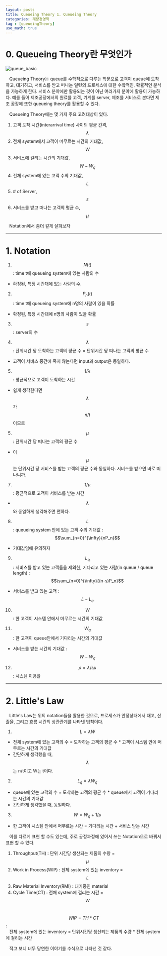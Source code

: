 ```yaml
---
layout: posts
title: Queueing Theory 1. Queueing Theory
categories: 계량경영학
tag : [queueingTheory]
use_math: true
---
```


# 0. Queueing Theory란 무엇인가
![queue_basic](https://postfiles.pstatic.net/MjAxODA1MDRfMjY3/MDAxNTI1NDA3ODA5Mjgy.iODbor5N_XZxiFWkbtHgNqkdxdG3hQ4PhkCJDa_F2Zkg.ETBljtM9CH3HJtqsZ78cZ1zBCeYKTL3Pq9culRtkZdsg.JPEG.dreamistar7/queue_basic.JPG?type=w1)

&nbsp;&nbsp;&nbsp;Queueing Theory는 queue를 수학적으로 다루는 학문으로 고객이 queue에 도착하고, 대기하고, 서비스를 받고 떠나는 일련의 프로세스에 대한 수학적인, 확률적인 분석을 가능하게 한다. 서비스 분야에만 활용되는 것이 아닌 여러가지 분야에 활용이 가능하다. 예를 들어 제조공장에서의 원료를 고객, 기계를 server, 제조를 서비스로 본다면 제조 공장에 또한 queueing theory를 활용할 수 있다.  

&nbsp;&nbsp;&nbsp;Queueing Theory에는 몇 가지 주요 고려대상이 있다. 
1. 고객 도착 시간(interarrival time) 사이의 평균 간격, $$\lambda$$
2. 전체 system에서 고객이 머무르는 시간의 기대값, $$W$$
3. 서비스에 걸리는 시간의 기대값, $$W-W_q$$
4. 전체 system에 있는 고객 수의 기대값, $$L$$
5. \# of Server, $$s$$
6. 서비스를 받고 떠나는 고객의 평균 수, $$\mu$$  



&nbsp;&nbsp;&nbsp;Notation에서 좀더 깊게 살펴보자 

---

# 1. Notation 

1. $$N(t)$$ : time t에 queueing system에 있는 사람의 수
  * 확정된, 특정 시간대에 있는 사람의 수.  

2. $$P_n(t)$$ : time t에 queueing system에 n명의 사람이 있을 확률
  * 확정된, 특정 시간대에 n명의 사람이 있을 확률  

3. $$s$$ : server의 수  

4. $$\lambda$$ : 단위시간 당 도착하는 고객의 평균 수 = 단위시간 당 떠나는 고객의 평균 수 
  * 고객이 서비스 중간에 죽지 않는다면 input과 output은 동일하다.  

5. $$1/\lambda$$ : 평균적으로 고객이 도착하는 시간 
  * 쉽게 생각한다면 $$\lambda$$가 $$n/t$$이므로  

5. $$\mu$$ : 단위시간 당 떠나는 고객의 평균 수 
  * 이 $$\mu$$는 단위시간 당 서비스를 받는 고객의 평균 수와 동일하다. 서비스를 받으면 바로 떠나니까.  

7. $$1/\mu$$ : 평균적으로 고객이 서비스를 받는 시간 
  * $$\lambda$$와 동일하게 생각해주면 편하다.  

8.  $$L$$ : queueing system 안에 있는 고객 수의 기대값 : $$\sum_{n=0}^{\infty}{nP_n}$$
  * 기대값임에 유의하자  

9. $$L_q$$ : 서비스를 받고 있는 고객들을 제외한, 기다리고 있는 사람(in queue / queue length) : $$\sum_{n=0}^{\infty}{(n-s)P_n}$$
  * 서비스를 받고 있는 고객 : $$L-L_q$$  

10. $$W$$ : 한 고객이 시스템 안에서 머무르는 시간의 기대값  

11. $$W_q$$ : 한 고객이 queue안에서 기다리는 시간의 기대값
  * 서비스를 받는 시간의 기대값 : $$W-W_q$$  

12. $$\rho = \lambda/s\mu$$ : 시스템 이용률 


---

# 2. Little's Law 
&nbsp;&nbsp;&nbsp;Little's Law는 위의 notation들을 활용한 것으로, 프로세스가 안정상태에서 재고, 산출율, 그리고 흐름 시간의 상관관계를 나타낸 법칙이다. 
1. $$ L = \lambda W$$
  * 전체 system에 있는 고객의 수 = 도착하는 고객의 평균 수 * 고객이 시스템 안에 머무르는 시간의 기대값 
  * 간단하게 생각했을 때, $$\lambda$$는 n/t이고 W는 t이다.  

2. $$ L_q = \lambda W_q$$
  * queue에 있는 고객의 수 = 도착하는 고객의 평균 수 * queue에서 고객이 기다리는 시간의 기대값
  * 간단하게 생각했을 때, 동일하다.  

3. $$ W = W_q + 1/\mu $$
  * 한 고객이 시스템 안에서 머무르는 시간 = 기다리는 시간 + 서비스 받는 시간  

&nbsp;&nbsp;&nbsp;이를 다르게 표현 할 수도 있는데, 주로 공정과정에 있어서 쓰는 Notation으로 바꿔서 표현 할 수 있다.  
1. Throughput(TH) : 단위 시간당 생산되는 제품의 수량 = $$\mu$$
2. Work in Process(WIP) : 전체 system에 있는 inventory = $$L$$
3. Raw Material Inventory(RMI) : 대기중인 material
4. Cycle Time(CT) : 전체 system에 걸리는 시간 = $$W$$

&nbsp;&nbsp;&nbsp;$$WIP = TH * CT$$ :  
&nbsp;&nbsp;&nbsp;전체 system에 있는 inventory = 단위시간당 생산되는 제품의 수량 * 전체 system에 걸리는 시간  




&nbsp;&nbsp;&nbsp;적고 보니 너무 당연한 이야기를 수식으로 나타낸 것 같다.  










